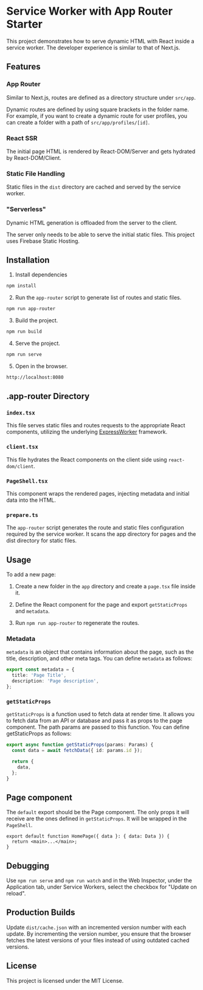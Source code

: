 # Service Worker with App Router Starter

This project demonstrates how to serve dynamic HTML with React inside a service
worker. The developer experience is similar to that of Next.js.

## Features

### App Router

Similar to Next.js, routes are defined as a directory structure under `src/app`.

Dynamic routes are defined by using square brackets in the folder name. For
example, if you want to create a dynamic route for user profiles, you can create
a folder with a path of `src/app/profiles/[id]`.

### React SSR

The initial page HTML is rendered by React-DOM/Server and gets hydrated by
React-DOM/Client.

### Static File Handling

Static files in the `dist` directory are cached and served by the service
worker.

### "Serverless"

Dynamic HTML generation is offloaded from the server to the client.

The server only needs to be able to serve the initial static files. This project
uses Firebase Static Hosting.

## Installation

1. Install dependencies

```sh
npm install
```

2. Run the `app-router` script to generate list of routes and static files.

```sh
npm run app-router
```

3. Build the project.

```sh
npm run build
```

4. Serve the project.

```sh
npm run serve
```

5. Open in the browser.

```sh
http://localhost:8080
```

## .app-router Directory

### `index.tsx`

This file serves static files and routes requests to the appropriate React
components, utilizing the underlying
[ExpressWorker](https://www.github.com/michaelcpuckett/express-worker)
framework.

### `client.tsx`

This file hydrates the React components on the client side using
`react-dom/client`.

### `PageShell.tsx`

This component wraps the rendered pages, injecting metadata and initial data
into the HTML.

### `prepare.ts`

The `app-router` script generates the route and static files configuration
required by the service worker. It scans the app directory for pages and the
dist directory for static files.

## Usage

To add a new page:

1. Create a new folder in the `app` directory and create a `page.tsx` file
   inside it.

2. Define the React component for the page and export `getStaticProps` and
   `metadata`.

3. Run `npm run app-router` to regenerate the routes.

### Metadata

`metadata` is an object that contains information about the page, such as the
title, description, and other meta tags. You can define `metadata` as follows:

```ts
export const metadata = {
  title: 'Page Title',
  description: 'Page description',
};
```

### `getStaticProps`

`getStaticProps` is a function used to fetch data at render time. It allows you
to fetch data from an API or database and pass it as props to the page
component. The path params are passed to this function. You can define
getStaticProps as follows:

```ts
export async function getStaticProps(params: Params) {
  const data = await fetchData({ id: params.id });

  return {
    data,
  };
}
```

## Page component

The `default` export should be the Page component. The only props it will
receive are the ones defined in `getStaticProps`. It will be wrapped in the
`PageShell`.

```tsx
export default function HomePage({ data }: { data: Data }) {
  return <main>...</main>;
}
```

## Debugging

Use `npm run serve` and `npm run watch` and in the Web Inspector, under the
Application tab, under Service Workers, select the checkbox for "Update on
reload".

## Production Builds

Update `dist/cache.json` with an incremented version number with each update. By
incrementing the version number, you ensure that the browser fetches the latest
versions of your files instead of using outdated cached versions.

## License

This project is licensed under the MIT License.
